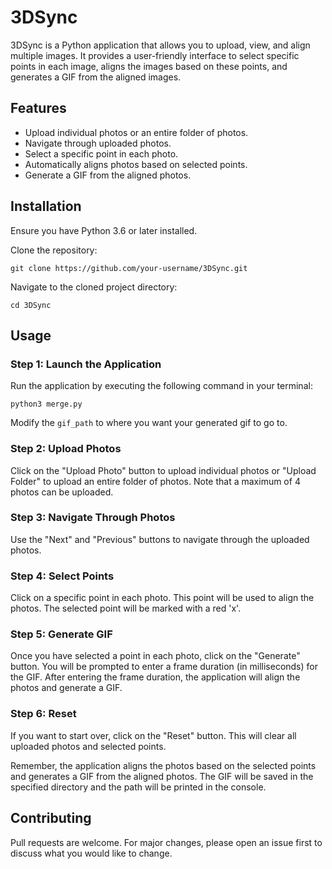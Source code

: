 # 3DSync

3DSync is a Python application that allows you to upload, view, and align multiple images. It provides a user-friendly interface to select specific points in each image, aligns the images based on these points, and generates a GIF from the aligned images.

## Features

- Upload individual photos or an entire folder of photos.
- Navigate through uploaded photos.
- Select a specific point in each photo.
- Automatically aligns photos based on selected points.
- Generate a GIF from the aligned photos.

## Installation

Ensure you have Python 3.6 or later installed.

Clone the repository:
```
git clone https://github.com/your-username/3DSync.git
```
Navigate to the cloned project directory:
```
cd 3DSync
```
## Usage

### Step 1: Launch the Application

Run the application by executing the following command in your terminal:
```
python3 merge.py
```
Modify the ```gif_path``` to where you want your generated gif to go to.

### Step 2: Upload Photos

Click on the "Upload Photo" button to upload individual photos or "Upload Folder" to upload an entire folder of photos. Note that a maximum of 4 photos can be uploaded.

### Step 3: Navigate Through Photos

Use the "Next" and "Previous" buttons to navigate through the uploaded photos.

### Step 4: Select Points

Click on a specific point in each photo. This point will be used to align the photos. The selected point will be marked with a red 'x'.

### Step 5: Generate GIF

Once you have selected a point in each photo, click on the "Generate" button. You will be prompted to enter a frame duration (in milliseconds) for the GIF. After entering the frame duration, the application will align the photos and generate a GIF.

### Step 6: Reset

If you want to start over, click on the "Reset" button. This will clear all uploaded photos and selected points.

Remember, the application aligns the photos based on the selected points and generates a GIF from the aligned photos. The GIF will be saved in the specified directory and the path will be printed in the console.

## Contributing

Pull requests are welcome. For major changes, please open an issue first to discuss what you would like to change.
